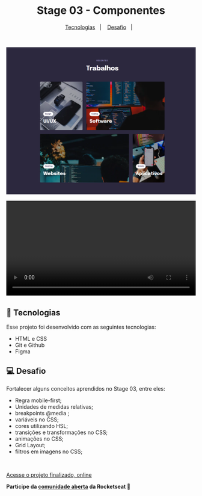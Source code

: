 <h1 align="center"> Stage 03 - Componentes </h1>

<p align="center">
  <a href="#-tecnologias">Tecnologias</a>&nbsp;&nbsp;&nbsp;|&nbsp;&nbsp;&nbsp;
  <a href="#-projeto">Desafio</a>&nbsp;&nbsp;&nbsp;|&nbsp;&nbsp;&nbsp;
</p>


<br>

  <p align="center">
    <img alt="Desafio formulário Avanado" src="assets/images/desktop.png" width="auto">
  </p>
  
  <video width="100%" height="auto" controls>
    <source src="assets/video/layouts.mp4" type="video/mp4">
  </video>

## 🚀 Tecnologias

Esse projeto foi desenvolvido com as seguintes tecnologias:

- HTML e CSS
- Git e Github
- Figma

## 💻 Desafio

Fortalecer alguns conceitos aprendidos no Stage 03, entre eles:

- Regra mobile-first;
- Unidades de medidas relativas;
- breakpoints @media ;
- variáveis no CSS;
- cores utilizando HSL;
- transições e transformações no CSS;
- animações no CSS;
- Grid Layout;
- filtros em imagens no CSS;

<br>

[Acesse o projeto finalizado, online](https://stagecomponents.netlify.app/)

**Participe da  [comunidade aberta](https://discord.gg/Ns86RQyVH8) da Rocketseat 👋**